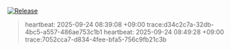 [![Release](https://img.shields.io/github/v/release/dh1293-hub/kobong-orchestrator?display_name=tag&sort=semver)](https://github.com/dh1293-hub/kobong-orchestrator/releases/tag/v0.1.35)


























> heartbeat: 2025-09-24 08:39:08 +09:00  trace:d34c2c7a-32db-4bc5-a557-486ae753c1b1
> heartbeat: 2025-09-24 08:49:28 +09:00  trace:7052cca7-d834-4fee-bfa5-756c9fb21c3b